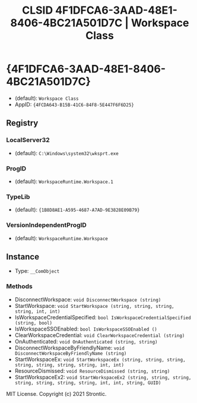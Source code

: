 ﻿---
title: "CLSID 4F1DFCA6-3AAD-48E1-8406-4BC21A501D7C | Workspace Class"
excerpt: What is COM-Object CLSID 4F1DFCA6-3AAD-48E1-8406-4BC21A501D7C?
---

# {4F1DFCA6-3AAD-48E1-8406-4BC21A501D7C}

* (default): `Workspace Class`
* AppID: `{4FCDA643-B15B-41C6-84F8-5E447F6F6D25}`

## Registry


### LocalServer32

* (default): `C:\Windows\system32\wksprt.exe`

### ProgID

* (default): `WorkspaceRuntime.Workspace.1`

### TypeLib

* (default): `{1B8D8AE1-A595-4687-A7AD-9E3828E09B79}`

### VersionIndependentProgID

* (default): `WorkspaceRuntime.Workspace`

## Instance

* Type: `__ComObject`

### Methods

* DisconnectWorkspace: `void DisconnectWorkspace (string)`
* StartWorkspace: `void StartWorkspace (string, string, string, string, int, int)`
* IsWorkspaceCredentialSpecified: `bool IsWorkspaceCredentialSpecified (string, bool)`
* IsWorkspaceSSOEnabled: `bool IsWorkspaceSSOEnabled ()`
* ClearWorkspaceCredential: `void ClearWorkspaceCredential (string)`
* OnAuthenticated: `void OnAuthenticated (string, string)`
* DisconnectWorkspaceByFriendlyName: `void DisconnectWorkspaceByFriendlyName (string)`
* StartWorkspaceEx: `void StartWorkspaceEx (string, string, string, string, string, string, string, int, int)`
* ResourceDismissed: `void ResourceDismissed (string, string)`
* StartWorkspaceEx2: `void StartWorkspaceEx2 (string, string, string, string, string, string, string, int, int, string, GUID)`

MIT License. Copyright (c) 2021 Strontic.


